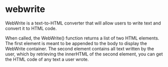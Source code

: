 # webwrite
WebWrite is a text-to-HTML converter that will allow users to write text and convert it to HTML code.

When called, the WebWrite() function returns a list of two HTML elements. 
The first element is meant to be appended to the body to display the WebWrite container.
The second element contains all text written by the user, which by retrieving the innerHTML of the second element, you can get the HTML code of any text a user wrote.

